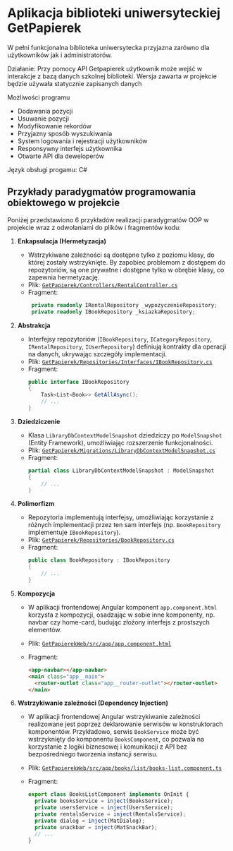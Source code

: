 # Aplikacja biblioteki uniwersyteckiej GetPapierek

W pełni funkcjonalna biblioteka uniwersytecka przyjazna zarówno dla użytkowników jak i administratorów.

Działanie:
Przy pomocy API Getpapierek użytkownik może wejść w interakcje z bazą danych szkolnej biblioteki. Wersja zawarta w projekcie będzie używała statycznie zapisanych danych

Możliwości programu

- Dodawania pozycji
- Usuwanie pozycji
- Modyfikowanie rekordów
- Przyjazny sposób wyszukiwania
- System logowania i rejestracji użytkowników
- Responsywny interfejs użytkownika
- Otwarte API dla deweloperów

Język obsługi progamu: C#

## Przykłady paradygmatów programowania obiektowego w projekcie

Poniżej przedstawiono 6 przykładów realizacji paradygmatów OOP w projekcie wraz z odwołaniami do plików i fragmentów kodu:

1. **Enkapsulacja (Hermetyzacja)**

   - Wstrzykiwane zależności są dostępne tylko z poziomu klasy, do której zostały wstrzyknięte. By zapobiec problemom z dostępem do repozytoriów, są one prywatne i dostępne tylko w obrębie klasy, co zapewnia hermetyzację.
   - Plik: [`GetPapierek/Controllers/RentalController.cs`](GetPapierek/Controllers/RentalController.cs)
   - Fragment:
     ```csharp
      private readonly IRentalRepository _wypozyczenieRepository;
      private readonly IBookRepository _ksiazkaRepository;
     ```

2. **Abstrakcja**

   - Interfejsy repozytoriów (`IBookRepository`, `ICategoryRepository`, `IRentalRepository`, `IUserRepository`) definiują kontrakty dla operacji na danych, ukrywając szczegóły implementacji.
   - Plik: [`GetPapierek/Repositories/Interfaces/IBookRepository.cs`](GetPapierek/Repositories/Interfaces/IBookRepository.cs)
   - Fragment:
     ```csharp
     public interface IBookRepository
     {
         Task<List<Book>> GetAllAsync();
         // ...
     }
     ```

3. **Dziedziczenie**

   - Klasa `LibraryDbContextModelSnapshot` dziedziczy po `ModelSnapshot` (Entity Framework), umożliwiając rozszerzenie funkcjonalności.
   - Plik: [`GetPapierek/Migrations/LibraryDbContextModelSnapshot.cs`](GetPapierek/Migrations/LibraryDbContextModelSnapshot.cs)
   - Fragment:
     ```csharp
     partial class LibraryDbContextModelSnapshot : ModelSnapshot
     {
         // ...
     }
     ```

4. **Polimorfizm**

   - Repozytoria implementują interfejsy, umożliwiając korzystanie z różnych implementacji przez ten sam interfejs (np. `BookRepository` implementuje `IBookRepository`).
   - Plik: [`GetPapierek/Repositories/BookRepository.cs`](GetPapierek/Repositories/BookRepository.cs)
   - Fragment:
     ```csharp
     public class BookRepository : IBookRepository
     {
         // ...
     }
     ```

5. **Kompozycja**

   - W aplikacji frontendowej Angular komponent `app.component.html` korzysta z kompozycji, osadzając w sobie inne komponenty, np. navbar czy home-card, budując złożony interfejs z prostszych elementów.
   - Plik: [`GetPapierekWeb/src/app/app.component.html`](GetPapierekWeb/src/app/app.component.html)
   - Fragment:

     ```html
     <app-navbar></app-navbar>
     <main class="app__main">
       <router-outlet class="app__router-outlet"></router-outlet>
     </main>
     ```

6. **Wstrzykiwanie zależności (Dependency Injection)**

   - W aplikacji frontendowej Angular wstrzykiwanie zależności realizowane jest poprzez deklarowanie serwisów w konstruktorach komponentów. Przykładowo, serwis `BookService` może być wstrzyknięty do komponentu `BooksComponent`, co pozwala na korzystanie z logiki biznesowej i komunikacji z API bez bezpośredniego tworzenia instancji serwisu.
   - Plik: [`GetPapierekWeb/src/app/books/list/books-list.component.ts`](GetPapierekWeb/src/app/books/list/books-list.component.ts)
   - Fragment:

     ```typescript
     export class BooksListComponent implements OnInit {
       private booksService = inject(BooksService);
       private usersService = inject(UsersService);
       private rentalsService = inject(RentalsService);
       private dialog = inject(MatDialog);
       private snackbar = inject(MatSnackBar);
       // ...
     }
     ```

